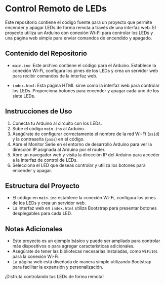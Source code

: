 # Control Remoto de LEDs

Este repositorio contiene el código fuente para un proyecto que permite encender y apagar LEDs de forma remota a través de una interfaz web. El proyecto utiliza un Arduino con conexión Wi-Fi para controlar los LEDs y una página web simple para enviar comandos de encendido y apagado.

## Contenido del Repositorio
- `main.ino`: Este archivo contiene el código para el Arduino. Establece la conexión Wi-Fi, configura los pines de los LEDs y crea un servidor web para recibir comandos de la interfaz web.

- `index.html`: Esta página HTML sirve como la interfaz web para controlar los LEDs. Proporciona botones para encender y apagar cada uno de los siete LEDs.

## Instrucciones de Uso
1. Conecta tu Arduino al circuito con los LEDs.
2. Sube el código `main.ino` al Arduino.
3. Asegúrate de configurar correctamente el nombre de la red Wi-Fi (`ssid`) y la contraseña (`pass`) en el código.
4. Abre el Monitor Serie en el entorno de desarrollo Arduino para ver la dirección IP asignada al Arduino por el router.
5. Abre un navegador web y visita la dirección IP del Arduino para acceder a la interfaz de control de LEDs.
6. Selecciona el LED que deseas controlar y utiliza los botones para encender y apagar.

## Estructura del Proyecto
- El código en `main.ino` establece la conexión Wi-Fi, configura los pines de los LEDs y crea un servidor web.
- La interfaz web en `index.html` utiliza Bootstrap para presentar botones desplegables para cada LED.

## Notas Adicionales
- Este proyecto es un ejemplo básico y puede ser ampliado para controlar más dispositivos o para agregar características adicionales.
- Asegúrate de tener las bibliotecas necesarias instaladas, como `WiFi101` para la conexión Wi-Fi.
- La página web está diseñada de manera simple utilizando Bootstrap para facilitar la expansión y personalización.

¡Disfruta controlando tus LEDs de forma remota!